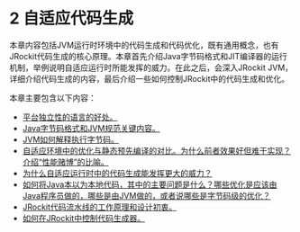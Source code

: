 # 2 自适应代码生成

本章内容包括JVM运行时环境中的代码生成和代码优化，既有通用概念，也有JRockit代码生成的核心原理。本章首先介绍Java字节码格式和JIT编译器的运行机制，举例说明自适应运行时所能发挥的威力。在此之后，会深入JRockit JVM，详细介绍代码生成的内容，最后介绍一些如何控制JRockit中的代码生成和优化。

本章主要包含以下内容：

* [平台独立性的语言的好处。][1]
* [Java字节码格式和JVM规范关键内容。][2]
* [JVM如何解释执行字节码。][3]
* [自适应环境中的优化与静态预先编译的对比。为什么前者效果好但难于实现？介绍“性能赌博”的比喻。][4]
* [为什么自适应运行时中的代码生成能发挥更大的威力？][5]
* [如何将Java本以为本地代码，其中的主要问题是什么？哪些优化是应该由Java程序员做的，哪些是由JVM做的，或者说哪些是字节码级的优化？][6]
* [JRockit代码流水线的工作原理和设计初衷。][7]
* [如何在JRockit中控制代码生成器。][8]



[1]:    ./2.1.md    "平台独立性"
[2]:    ./2.2.md#2.2.2    "字节码格式"
[3]:    ./2.3.md#2.3.1    "字节码的解释执行"
[4]:    ./2.3.md    "自适应环境中的优化与静态预先编译的对比"
[5]:    ./2.3.md    "自适应代码生成的优势"
[6]:    ./2.4.md    "深入JIT编译器"
[7]:    ./2.6.md    "JRockit代码流水线"
[8]:    ./2.7.md    "在JRockit中控制代码生成器"
